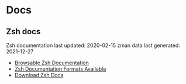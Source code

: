 # Docs

## Zsh docs

Zsh documentation last updated: 2020-02-15
zman data last generated: 2021-12-27

- [Browsable Zsh Documentation][zsh-docs]
- [Zsh Documentation Formats Available][zsh-docs-home]
- [Download Zsh Docs][download-zsh-docs]

[zsh-docs]: http://zsh.sourceforge.net/Doc/Release
[zsh-docs-home]: http://zsh.sourceforge.net/Doc/
[download-zsh-docs]: http://zsh.sourceforge.net/Doc/zsh_html.tar.gz
